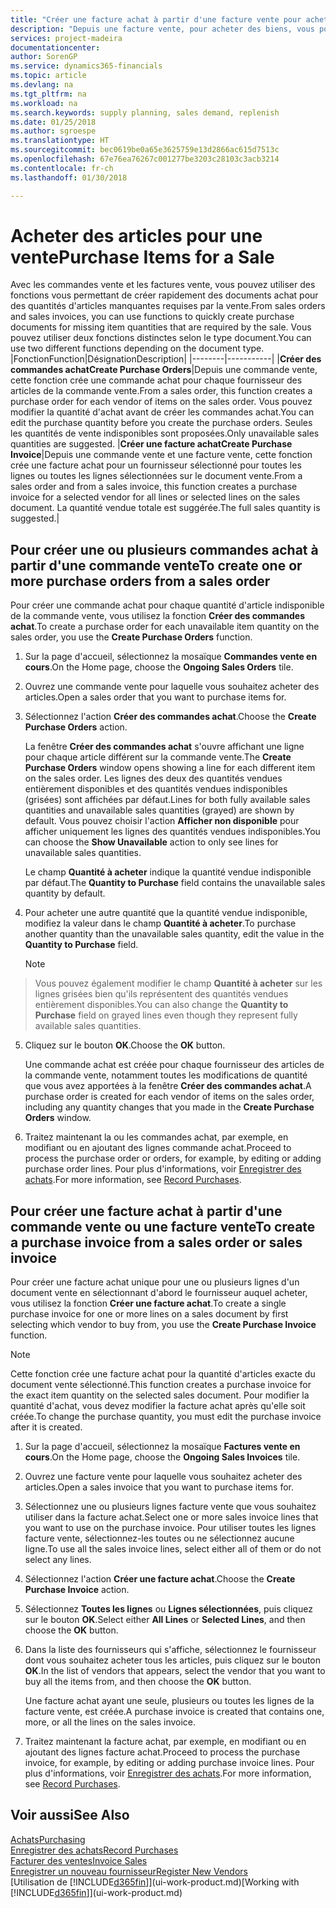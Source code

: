 ```yaml
---
title: "Créer une facture achat à partir d'une facture vente pour acheter des articles pour une vente | Microsoft Docs"
description: "Depuis une facture vente, pour acheter des biens, vous pouvez créer une facture achat pour un fournisseur."
services: project-madeira
documentationcenter: 
author: SorenGP
ms.service: dynamics365-financials
ms.topic: article
ms.devlang: na
ms.tgt_pltfrm: na
ms.workload: na
ms.search.keywords: supply planning, sales demand, replenish
ms.date: 01/25/2018
ms.author: sgroespe
ms.translationtype: HT
ms.sourcegitcommit: bec0619be0a65e3625759e13d2866ac615d7513c
ms.openlocfilehash: 67e76ea76267c001277be3203c28103c3acb3214
ms.contentlocale: fr-ch
ms.lasthandoff: 01/30/2018

---
```

# <a name="purchase-items-for-a-sale"></a><span data-ttu-id="9626f-103">Acheter des articles pour une vente</span><span class="sxs-lookup"><span data-stu-id="9626f-103">Purchase Items for a Sale</span></span>
<span data-ttu-id="9626f-104">Avec les commandes vente et les factures vente, vous pouvez utiliser des fonctions vous permettant de créer rapidement des documents achat pour des quantités d'articles manquantes requises par la vente.</span><span class="sxs-lookup"><span data-stu-id="9626f-104">From sales orders and sales invoices, you can use functions to quickly create purchase documents for missing item quantities that are required by the sale.</span></span> <span data-ttu-id="9626f-105">Vous pouvez utiliser deux fonctions distinctes selon le type document.</span><span class="sxs-lookup"><span data-stu-id="9626f-105">You can use two different functions depending on the document type.</span></span>
|<span data-ttu-id="9626f-106">Fonction</span><span class="sxs-lookup"><span data-stu-id="9626f-106">Function</span></span>|<span data-ttu-id="9626f-107">Désignation</span><span class="sxs-lookup"><span data-stu-id="9626f-107">Description</span></span>|
|--------|-----------|
|<span data-ttu-id="9626f-108">**Créer des commandes achat**</span><span class="sxs-lookup"><span data-stu-id="9626f-108">**Create Purchase Orders**</span></span>|<span data-ttu-id="9626f-109">Depuis une commande vente, cette fonction crée une commande achat pour chaque fournisseur des articles de la commande vente.</span><span class="sxs-lookup"><span data-stu-id="9626f-109">From a sales order, this function creates a purchase order for each vendor of items on the sales order.</span></span> <span data-ttu-id="9626f-110">Vous pouvez modifier la quantité d'achat avant de créer les commandes achat.</span><span class="sxs-lookup"><span data-stu-id="9626f-110">You can edit the purchase quantity before you create the purchase orders.</span></span> <span data-ttu-id="9626f-111">Seules les quantités de vente indisponibles sont proposées.</span><span class="sxs-lookup"><span data-stu-id="9626f-111">Only unavailable sales quantities are suggested.</span></span>
|<span data-ttu-id="9626f-112">**Créer une facture achat**</span><span class="sxs-lookup"><span data-stu-id="9626f-112">**Create Purchase Invoice**</span></span>|<span data-ttu-id="9626f-113">Depuis une commande vente et une facture vente, cette fonction crée une facture achat pour un fournisseur sélectionné pour toutes les lignes ou toutes les lignes sélectionnées sur le document vente.</span><span class="sxs-lookup"><span data-stu-id="9626f-113">From a sales order and from a sales invoice, this function creates a purchase invoice for a selected vendor for all lines or selected lines on the sales document.</span></span> <span data-ttu-id="9626f-114">La quantité vendue totale est suggérée.</span><span class="sxs-lookup"><span data-stu-id="9626f-114">The full sales quantity is suggested.</span></span>|

## <a name="to-create-one-or-more-purchase-orders-from-a-sales-order"></a><span data-ttu-id="9626f-115">Pour créer une ou plusieurs commandes achat à partir d'une commande vente</span><span class="sxs-lookup"><span data-stu-id="9626f-115">To create one or more purchase orders from a sales order</span></span>
<span data-ttu-id="9626f-116">Pour créer une commande achat pour chaque quantité d'article indisponible de la commande vente, vous utilisez la fonction **Créer des commandes achat**.</span><span class="sxs-lookup"><span data-stu-id="9626f-116">To create a purchase order for each unavailable item quantity on the sales order, you use the **Create Purchase Orders** function.</span></span>

1. <span data-ttu-id="9626f-117">Sur la page d'accueil, sélectionnez la mosaïque **Commandes vente en cours**.</span><span class="sxs-lookup"><span data-stu-id="9626f-117">On the Home page, choose the **Ongoing Sales Orders** tile.</span></span>
2. <span data-ttu-id="9626f-118">Ouvrez une commande vente pour laquelle vous souhaitez acheter des articles.</span><span class="sxs-lookup"><span data-stu-id="9626f-118">Open a sales order that you want to purchase items for.</span></span>
3. <span data-ttu-id="9626f-119">Sélectionnez l'action **Créer des commandes achat**.</span><span class="sxs-lookup"><span data-stu-id="9626f-119">Choose the **Create Purchase Orders** action.</span></span>

    <span data-ttu-id="9626f-120">La fenêtre **Créer des commandes achat** s'ouvre affichant une ligne pour chaque article différent sur la commande vente.</span><span class="sxs-lookup"><span data-stu-id="9626f-120">The **Create Purchase Orders** window opens showing a line for each different item on the sales order.</span></span> <span data-ttu-id="9626f-121">Les lignes des deux des quantités vendues entièrement disponibles et des quantités vendues indisponibles (grisées) sont affichées par défaut.</span><span class="sxs-lookup"><span data-stu-id="9626f-121">Lines for both fully available sales quantities and unavailable sales quantities (grayed) are shown by default.</span></span> <span data-ttu-id="9626f-122">Vous pouvez choisir l'action **Afficher non disponible** pour afficher uniquement les lignes des quantités vendues indisponibles.</span><span class="sxs-lookup"><span data-stu-id="9626f-122">You can choose the **Show Unavailable** action to only see lines for unavailable sales quantities.</span></span>

    <span data-ttu-id="9626f-123">Le champ **Quantité à acheter** indique la quantité vendue indisponible par défaut.</span><span class="sxs-lookup"><span data-stu-id="9626f-123">The **Quantity to Purchase** field contains the unavailable sales quantity by default.</span></span>
4. <span data-ttu-id="9626f-124">Pour acheter une autre quantité que la quantité vendue indisponible, modifiez la valeur dans le champ **Quantité à acheter**.</span><span class="sxs-lookup"><span data-stu-id="9626f-124">To purchase another quantity than the unavailable sales quantity, edit the value in the **Quantity to Purchase** field.</span></span>

    > [!NOTE]  
>   <span data-ttu-id="9626f-125">Vous pouvez également modifier le champ **Quantité à acheter** sur les lignes grisées bien qu'ils représentent des quantités vendues entièrement disponibles.</span><span class="sxs-lookup"><span data-stu-id="9626f-125">You can also change the **Quantity to Purchase** field on grayed lines even though they represent fully available sales quantities.</span></span>
5. <span data-ttu-id="9626f-126">Cliquez sur le bouton **OK**.</span><span class="sxs-lookup"><span data-stu-id="9626f-126">Choose the **OK** button.</span></span>

    <span data-ttu-id="9626f-127">Une commande achat est créée pour chaque fournisseur des articles de la commande vente, notamment toutes les modifications de quantité que vous avez apportées à la fenêtre **Créer des commandes achat**.</span><span class="sxs-lookup"><span data-stu-id="9626f-127">A purchase order is created for each vendor of items on the sales order, including any quantity changes that you made in the **Create Purchase Orders** window.</span></span>
7. <span data-ttu-id="9626f-128">Traitez maintenant la ou les commandes achat, par exemple, en modifiant ou en ajoutant des lignes commande achat.</span><span class="sxs-lookup"><span data-stu-id="9626f-128">Proceed to process the purchase order or orders, for example, by editing or adding purchase order lines.</span></span> <span data-ttu-id="9626f-129">Pour plus d'informations, voir [Enregistrer des achats](purchasing-how-record-purchases.md).</span><span class="sxs-lookup"><span data-stu-id="9626f-129">For more information, see [Record Purchases](purchasing-how-record-purchases.md).</span></span>


## <a name="to-create-a-purchase-invoice-from-a-sales-order-or-sales-invoice"></a><span data-ttu-id="9626f-130">Pour créer une facture achat à partir d'une commande vente ou une facture vente</span><span class="sxs-lookup"><span data-stu-id="9626f-130">To create a purchase invoice from a sales order or sales invoice</span></span>
<span data-ttu-id="9626f-131">Pour créer une facture achat unique pour une ou plusieurs lignes d'un document vente en sélectionnant d'abord le fournisseur auquel acheter, vous utilisez la fonction **Créer une facture achat**.</span><span class="sxs-lookup"><span data-stu-id="9626f-131">To create a single purchase invoice for one or more lines on a sales document by first selecting which vendor to buy from, you use the **Create Purchase Invoice** function.</span></span>

> [!NOTE]  
>   <span data-ttu-id="9626f-132">Cette fonction crée une facture achat pour la quantité d'articles exacte du document vente sélectionné.</span><span class="sxs-lookup"><span data-stu-id="9626f-132">This function creates a purchase invoice for the exact item quantity on the selected sales document.</span></span> <span data-ttu-id="9626f-133">Pour modifier la quantité d'achat, vous devez modifier la facture achat après qu'elle soit créée.</span><span class="sxs-lookup"><span data-stu-id="9626f-133">To change the purchase quantity, you must edit the purchase invoice after it is created.</span></span>  

1. <span data-ttu-id="9626f-134">Sur la page d'accueil, sélectionnez la mosaïque **Factures vente en cours**.</span><span class="sxs-lookup"><span data-stu-id="9626f-134">On the Home page, choose the **Ongoing Sales Invoices** tile.</span></span>
2. <span data-ttu-id="9626f-135">Ouvrez une facture vente pour laquelle vous souhaitez acheter des articles.</span><span class="sxs-lookup"><span data-stu-id="9626f-135">Open a sales invoice that you want to purchase items for.</span></span>
3. <span data-ttu-id="9626f-136">Sélectionnez une ou plusieurs lignes facture vente que vous souhaitez utiliser dans la facture achat.</span><span class="sxs-lookup"><span data-stu-id="9626f-136">Select one or more sales invoice lines that you want to use on the purchase invoice.</span></span> <span data-ttu-id="9626f-137">Pour utiliser toutes les lignes facture vente, sélectionnez-les toutes ou ne sélectionnez aucune ligne.</span><span class="sxs-lookup"><span data-stu-id="9626f-137">To use all the sales invoice lines, select either all of them or do not select any lines.</span></span>
4. <span data-ttu-id="9626f-138">Sélectionnez l'action **Créer une facture achat**.</span><span class="sxs-lookup"><span data-stu-id="9626f-138">Choose the **Create Purchase Invoice** action.</span></span>
5. <span data-ttu-id="9626f-139">Sélectionnez **Toutes les lignes** ou **Lignes sélectionnées**, puis cliquez sur le bouton **OK**.</span><span class="sxs-lookup"><span data-stu-id="9626f-139">Select either **All Lines** or **Selected Lines**, and then choose the **OK** button.</span></span>  
6. <span data-ttu-id="9626f-140">Dans la liste des fournisseurs qui s'affiche, sélectionnez le fournisseur dont vous souhaitez acheter tous les articles, puis cliquez sur le bouton **OK**.</span><span class="sxs-lookup"><span data-stu-id="9626f-140">In the list of vendors that appears, select the vendor that you want to buy all the items from, and then choose the **OK** button.</span></span>

    <span data-ttu-id="9626f-141">Une facture achat ayant une seule, plusieurs ou toutes les lignes de la facture vente, est créée.</span><span class="sxs-lookup"><span data-stu-id="9626f-141">A purchase invoice is created that contains one, more, or all the lines on the sales invoice.</span></span>
7. <span data-ttu-id="9626f-142">Traitez maintenant la facture achat, par exemple, en modifiant ou en ajoutant des lignes facture achat.</span><span class="sxs-lookup"><span data-stu-id="9626f-142">Proceed to process the purchase invoice, for example, by editing or adding purchase invoice lines.</span></span> <span data-ttu-id="9626f-143">Pour plus d'informations, voir [Enregistrer des achats](purchasing-how-record-purchases.md).</span><span class="sxs-lookup"><span data-stu-id="9626f-143">For more information, see [Record Purchases](purchasing-how-record-purchases.md).</span></span>

## <a name="see-also"></a><span data-ttu-id="9626f-144">Voir aussi</span><span class="sxs-lookup"><span data-stu-id="9626f-144">See Also</span></span>
[<span data-ttu-id="9626f-145">Achats</span><span class="sxs-lookup"><span data-stu-id="9626f-145">Purchasing</span></span>](purchasing-manage-purchasing.md)  
[<span data-ttu-id="9626f-146">Enregistrer des achats</span><span class="sxs-lookup"><span data-stu-id="9626f-146">Record Purchases</span></span>](purchasing-how-record-purchases.md)  
[<span data-ttu-id="9626f-147">Facturer des ventes</span><span class="sxs-lookup"><span data-stu-id="9626f-147">Invoice Sales</span></span>](sales-how-invoice-sales.md)  
[<span data-ttu-id="9626f-148">Enregistrer un nouveau fournisseur</span><span class="sxs-lookup"><span data-stu-id="9626f-148">Register New Vendors</span></span>](purchasing-how-register-new-vendors.md)  
<span data-ttu-id="9626f-149">[Utilisation de [!INCLUDE[d365fin](includes/d365fin_md.md)]](ui-work-product.md)</span><span class="sxs-lookup"><span data-stu-id="9626f-149">[Working with [!INCLUDE[d365fin](includes/d365fin_md.md)]](ui-work-product.md)</span></span>

